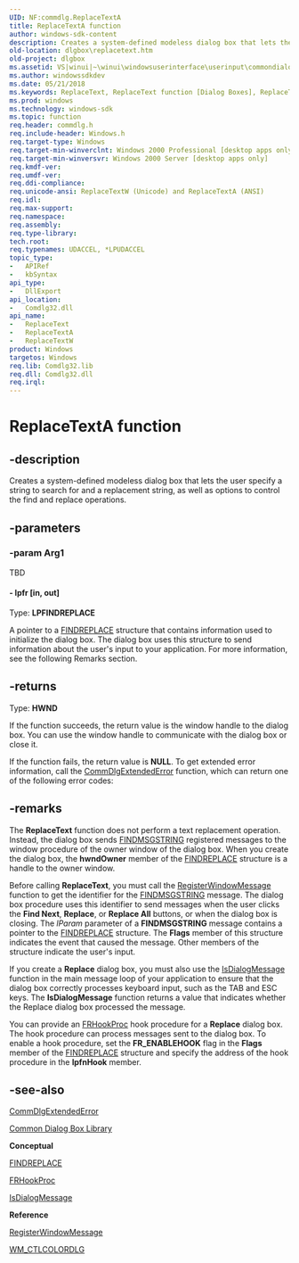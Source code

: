 ```yaml
---
UID: NF:commdlg.ReplaceTextA
title: ReplaceTextA function
author: windows-sdk-content
description: Creates a system-defined modeless dialog box that lets the user specify a string to search for and a replacement string, as well as options to control the find and replace operations.
old-location: dlgbox\replacetext.htm
old-project: dlgbox
ms.assetid: VS|winui|~\winui\windowsuserinterface\userinput\commondialogboxlibrary\commondialogboxreference\commondialogboxfunctions\replacetext.htm
ms.author: windowssdkdev
ms.date: 05/21/2018
ms.keywords: ReplaceText, ReplaceText function [Dialog Boxes], ReplaceTextA, ReplaceTextW, _win32_ReplaceText, _win32_replacetext_cpp, commdlg/ReplaceText, commdlg/ReplaceTextA, commdlg/ReplaceTextW, dlgbox.replacetext, winui._win32_replacetext
ms.prod: windows
ms.technology: windows-sdk
ms.topic: function
req.header: commdlg.h
req.include-header: Windows.h
req.target-type: Windows
req.target-min-winverclnt: Windows 2000 Professional [desktop apps only]
req.target-min-winversvr: Windows 2000 Server [desktop apps only]
req.kmdf-ver: 
req.umdf-ver: 
req.ddi-compliance: 
req.unicode-ansi: ReplaceTextW (Unicode) and ReplaceTextA (ANSI)
req.idl: 
req.max-support: 
req.namespace: 
req.assembly: 
req.type-library: 
tech.root: 
req.typenames: UDACCEL, *LPUDACCEL
topic_type:
-	APIRef
-	kbSyntax
api_type:
-	DllExport
api_location:
-	Comdlg32.dll
api_name:
-	ReplaceText
-	ReplaceTextA
-	ReplaceTextW
product: Windows
targetos: Windows
req.lib: Comdlg32.lib
req.dll: Comdlg32.dll
req.irql: 
---
```


# ReplaceTextA function


## -description


Creates a system-defined modeless dialog box that lets the user specify a string to search for and a replacement string, as well as options to control the find and replace operations.


## -parameters




### -param Arg1

TBD




#### - lpfr [in, out]

Type: <b>LPFINDREPLACE</b>

A pointer to a <a href="https://msdn.microsoft.com/70ba42bb-3a81-48d5-a117-c234d8106e82">FINDREPLACE</a> structure that contains information used to initialize the dialog box. The dialog box uses this structure to send information about the user's input to your application. For more information, see the following Remarks section.


## -returns



Type: <b>HWND</b>

If the function succeeds, the return value is the window handle to the dialog box. You can use the window handle to communicate with the dialog box or close it.

If the function fails, the return value is <b>NULL</b>. To get extended error information, call the <a href="https://msdn.microsoft.com/20c94a3d-7856-4fa1-86ef-2005b418c0bb">CommDlgExtendedError</a> function, which can return one of the following error codes:




## -remarks



The <b>ReplaceText</b> function does not perform a text replacement operation. Instead, the dialog box sends <a href="https://msdn.microsoft.com/ed0b256a-96df-4588-b8f3-f7d1f89ffe74">FINDMSGSTRING</a> registered messages to the window procedure of the owner window of the dialog box. When you create the dialog box, the  <b>hwndOwner</b> member of the <a href="https://msdn.microsoft.com/70ba42bb-3a81-48d5-a117-c234d8106e82">FINDREPLACE</a> structure is a handle to the owner window.

Before calling <b>ReplaceText</b>, you must call the <a href="https://msdn.microsoft.com/51ddc767-ffce-42bf-885a-24b9ee1b25f0">RegisterWindowMessage</a> function to get the identifier for the <a href="https://msdn.microsoft.com/ed0b256a-96df-4588-b8f3-f7d1f89ffe74">FINDMSGSTRING</a> message. The dialog box procedure uses this identifier to send messages when the user clicks the <b>Find Next</b>, <b>Replace</b>, or <b>Replace All</b> buttons, or when the dialog box is closing. The  <i>lParam</i> parameter of a <b>FINDMSGSTRING</b> message contains a pointer to the <a href="https://msdn.microsoft.com/70ba42bb-3a81-48d5-a117-c234d8106e82">FINDREPLACE</a> structure. The  <b>Flags</b> member of this structure indicates the event that caused the message. Other members of the structure indicate the user's input.

If you create a <b>Replace</b> dialog box, you must also use the <a href="https://msdn.microsoft.com/0afa23a3-f552-40f9-9713-e7bf790ba25c">IsDialogMessage</a> function in the main message loop of your application to ensure that the dialog box correctly processes keyboard input, such as the TAB and ESC keys. The <b>IsDialogMessage</b> function returns a value that indicates whether the Replace dialog box processed the message.

You can provide an <a href="https://msdn.microsoft.com/fe71a71f-9b29-465a-ace4-3c1672613843">FRHookProc</a> hook procedure for a <b>Replace</b> dialog box. The hook procedure can process messages sent to the dialog box. To enable a hook procedure, set the <b>FR_ENABLEHOOK</b> flag in the  <b>Flags</b> member of the <a href="https://msdn.microsoft.com/70ba42bb-3a81-48d5-a117-c234d8106e82">FINDREPLACE</a> structure and specify the address of the hook procedure in the  <b>lpfnHook</b> member.




## -see-also




<a href="https://msdn.microsoft.com/20c94a3d-7856-4fa1-86ef-2005b418c0bb">CommDlgExtendedError</a>



<a href="https://msdn.microsoft.com/28573019-f0bd-4a8e-a1a1-48559f658a81">Common Dialog Box Library</a>



<b>Conceptual</b>



<a href="https://msdn.microsoft.com/70ba42bb-3a81-48d5-a117-c234d8106e82">FINDREPLACE</a>



<a href="https://msdn.microsoft.com/fe71a71f-9b29-465a-ace4-3c1672613843">FRHookProc</a>



<a href="https://msdn.microsoft.com/0afa23a3-f552-40f9-9713-e7bf790ba25c">IsDialogMessage</a>



<b>Reference</b>



<a href="https://msdn.microsoft.com/51ddc767-ffce-42bf-885a-24b9ee1b25f0">RegisterWindowMessage</a>



<a href="https://msdn.microsoft.com/5b90ab3f-b751-486f-a0fa-33f791c31a26">WM_CTLCOLORDLG</a>
 

 

